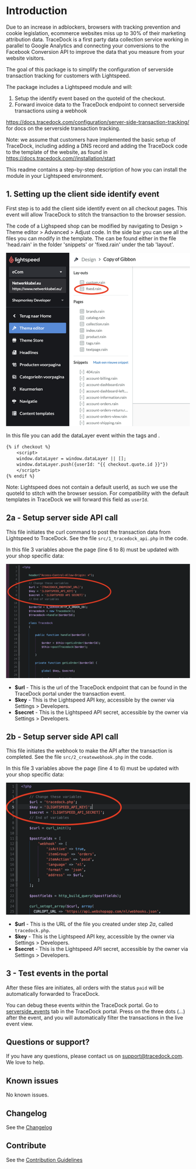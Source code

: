 # Introduction


Due to an increase in adblockers, browsers with tracking prevention and cookie legislation, ecommerce websites miss 
up to 30% of their marketing attribution data. TraceDock is a first party data collection service working in parallel to 
Google Analytics and connecting your conversions to the Facebook Conversion API to improve the data that you 
measure from your website visitors.

The goal of this package is to simplify the configuration of serverside transaction tracking for customers with Lightspeed.

The package includes a Lightspeed module and will:
1. Setup the identify event based on the quoteId of the checkout.
2. Forward invoice data to the TraceDock endpoint to connect serverside transactions using a webhook

https://docs.tracedock.com/configuration/server-side-transaction-tracking/ for docs on the serverside transaction tracking.

Note: we assume that customers have implemented the basic setup of TraceDock, including adding a DNS record and adding the 
TraceDock code to the template of the website, as found in https://docs.tracedock.com//installation/start

This readme contains a step-by-step description of how you can install the module in your Lightspeed environment.

## 1. Setting up the client side identify event

First step is to add the client side identify event on all checkout pages. This event will allow TraceDock to stitch
the transaction to the browser session.

The code of a Lighspeed shop can be modified by navigating to Design > Theme editor > Advanced > Adjust code.
In the side bar you can see all the files you can modify in the template. 
The <head> can be found either in the file 'head.rain' in the folder 'snippets' or 'fixed.rain' under the tab 'layout'.

![Adjusting the <head> text found in the file 'head.rain'](https://github.com/cmdotcom-plugins/tracedock-lightspeed/blob/main/static/step1.png?raw=true)

In this file you can add the dataLayer event within the tags <head> and </head>. 

```
{% if checkout %}
    <script>
    window.dataLayer = window.dataLayer || [];
    window.dataLayer.push({userId: "{{ checkout.quote.id }}"})
    </script>
{% endif %}
```

Note: Lightspeed does not contain a default userId,  as such we use the quoteId to stitch with the browser session. 
For compatibility with the default templates in TraceDock we will forward this field as `userId`.


## 2a - Setup server side API call

This file initiates the curl command to post the transaction data from Lightspeed to TraceDock. See the file `src/1_tracedock_api.php` in the code.

In this file 3 variables above the page (line 6 to 8) must be updated with your shop specific data:

![Adjusting variables in `tracedock.php`](https://github.com/cmdotcom-plugins/tracedock-lightspeed/blob/main/static/step2a_tracedock.png?raw=true)

* __$url__ - This is the url of the TraceDock endpoint that can be found in the TraceDock portal under the transaction event.
* __$key__ - This is the Lightspeed API key, accessible by the owner via Settings > Developers.
* __$secret__ - This is the Lightspeed API secret, accessible by the owner via Settings > Developers.



## 2b - Setup server side API call

This file initiates the webhook to make the API after the transaction is completed. See the file `src/2_createwebhook.php` in the code.

In this file 3 variables above the page (line 4 to 6) must be updated with your shop specific data:

![Adjusting variables in `tracedock.php`](https://github.com/cmdotcom-plugins/tracedock-lightspeed/blob/main/static/step2b_createwebhook.png?raw=true)

* __$url__ - This is the URL of the file you created under step _2a_, called `tracedock.php`.
* __$key__ - This is the Lightspeed API key, accessible by the owner via Settings > Developers.
* __$secret__ - This is the Lightspeed API secret, accessible by the owner via Settings > Developers.


## 3 - Test events in the portal

After these files are initiates, all orders with the status `paid` will be automatically forwarded to TraceDock.

You can debug these events within the TraceDock portal.
Go to [serverside_events](https://portal.tracedock.com/serverside_events) tab in the TraceDock portal.
Press on the three dots (...) after the event, and you will automatically filter the transactions in the live event view.

## Questions or support?

If you have any questions, please contact us on [support@tracedock.com](mailto:support@tracedock.com). We love to help.

## Known issues
No known issues.

## Changelog
See the [Changelog](CHANGELOG.md)

## Contribute

See the [Contribution Guidelines](CONTRIBUTE.md)